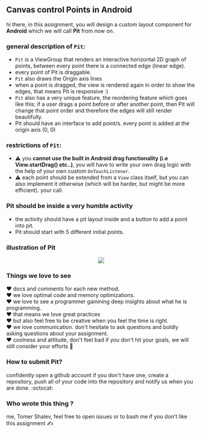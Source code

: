 ## Canvas control Points in Android

hi there, in this assignment, you will design a custom layout component for
**Android** which we will call **Pit** from now on.

### general description of `Pit`:
* `Pit` is a ViewGroup that renders an interactive horizontal 2D graph of points, between every point there is
a connected edge (linear edge).
* every point of Pit is draggable.
* `Pit` also draws the Origin axis lines
* when a point is dragged, the view is rendered again in order to show the edges,
that means Pit is responsive :)
* `Pit` also has a very unique feature, the reordering feature which goes like this:
if a user drags a point before or after another point, then Pit will change that point
order and therefore the edges will still render beautifully.
* Pit should have an interface to add point/s. every point is added at the origin axis (0, 0)

### restrictions of `Pit`:
* :warning: you **cannot use the built in Android drag functionality (i.e View.startDrag() etc..)**, you will have to write your own
drag logic with the help of your own custom `OnTouchListener`.
* :warning: each point should be extended from a `View` class itself, but you can also implement it otherwise (which will be
harder, but might be more efficient). your call.

### Pit should be inside a very humble activity
* the activity should have a pit layout inside and a button to add a point into pit.
* Pit should start with 5 different initial points.

### illustration of Pit
<div align="center"><img src="https://vectr.com/hendrixstring/f1BaUwHxiD.png?width=320&height=320&select=f1BaUwHxiDpage0"></div>

### Things we love to see
:heart: docs and comments for each new method.  
:heart: we love optimal code and memory optimizations.  
:heart: we love to see a programmer gainining deep insights about what he is programming.  
:heart: that means we love great practices  
:heart: but also feel free to be creative when you feel the time is right.  
:heart: we love communication. don't hesitate to ask questions and boldly asking questions
about your assignment.  
:heart: coolness and attitude, don't feel bad if you don't hit your goals, we will still consider
your efforts :2nd_place_medal:

### How to submit Pit?
confidently open a github account if you don't have one, create a repository, push all of your code into the repository
and notify us when you are done. :octocat:

### Who wrote this thing ?
me, Tomer Shalev, feel free to open issues or to bash me if you don't like this assignment :writing_hand:
